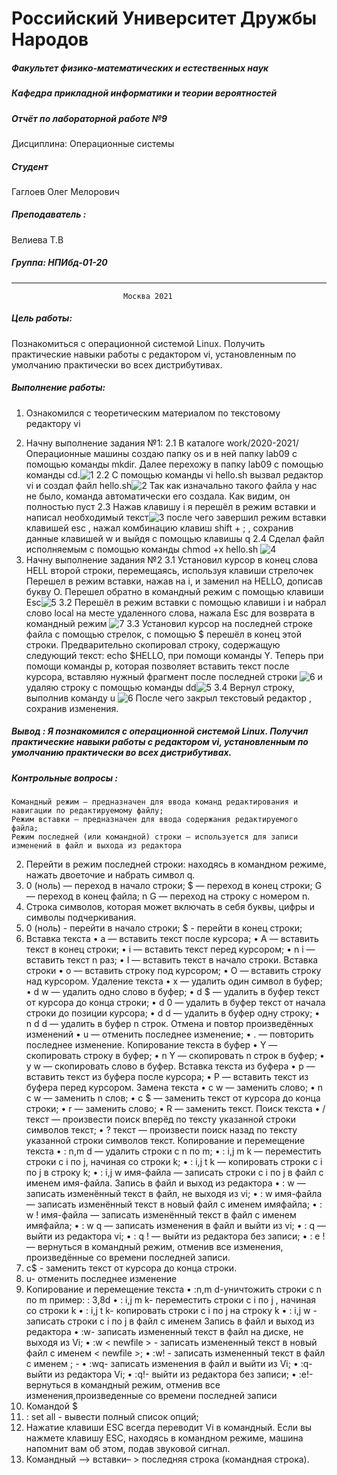 # Российский Университет Дружбы Народов

##### Факультет физико-математических и естественных наук

##### Кафедра прикладной информатики и теории вероятностей

##### Отчёт по лабораторной работе №9

Дисциплина: Операционные системы
 
##### Студент 
Гаглоев Олег Мелорович

##### Преподаватель :

Велиева Т.В

##### Группа: НПИбд-01-20

____ 
                             Москва 2021

##### Цель работы:
Познакомиться с операционной системой Linux. Получить практические навыки работы с редактором vi, установленным по умолчанию практически во всех дистрибутивах.

##### Выполнение работы:

1. Ознакомился с теоретическим материалом по текстовому редактору vi

2) Начну выполнение задания №1:
   2.1 В каталоге work/2020-2021/Операционные машины создаю папку os и в ней папку lab09 с помощью команды mkdir. Далее перехожу в папку lab09 с помощью команды cd.![1](https://i.imgur.com/Rk5Gx13.png)
   2.2 С помощью команды vi hello.sh вызвал редактор vi и создал файл hello.sh![2](https://i.imgur.com/e1uFwhL.png) Так как изначально такого файла у нас не было, команда автоматически его создала. Как видим, он полностью пуст
   2.3 Нажав клавишу i я перешёл в режим вставки и написал необходимый текст![3](https://i.imgur.com/4kZNrBY.png) после чего завершил режим вставки клавишей esc , нажал комбинацию клавиш shift + ; , сохранив данные клавишей w и выйдя с помощью клавишы q 
   2.4 Cделал файл исполняемым с помощью команды chmod +x hello.sh  ![4](https://i.imgur.com/gwpdWGA.png)
3) Начну выполнение задания №2
 3.1 Установил курсор в конец слова HELL второй строки, перемещаясь, используя клавиши стрелочек
 Перешел в режим вставки, нажав на i, и заменил на HELLO, дописав букву О. Перешел обратно в командный режим с помощью клавиши Esc![5](https://i.imgur.com/SjUdOQd.png)
 3.2 Перешёл в режим вставки с помощью клавиши i и набрал слово local на месте удаленного слова, нажала Esc для возврата в командный режим ![7](https://i.imgur.com/uSvtcW2.png)
 3.3 Установил курсор на последней строке файла с помощью стрелок, с помощью $ перешёл в конец этой строки. Предварительно скопировал строку, содержащую следующий текст: echo $HELLO, при помощи команды Y. Теперь при помощи команды p, которая позволяет вставить текст после курсора, вставляю нужный фрагмент после последней строки 
 ![6](https://i.imgur.com/EMlZh6G.png)
 и удаляю строку с помощью команды dd![5](https://i.imgur.com/xZGWxyD.png)
 3.4 Вернул строку, выполнив команду u ![6](https://i.imgur.com/X0pXUL6.png)
 После чего закрыл текстовый редактор , сохранив изменения.

 ##### Вывод : Я познакомился с операционной системой Linux. Получил практические навыки работы с редактором vi, установленным по умолчанию практически во всех дистрибутивах.

 ##### Контрольные вопросы : 
	Командный режим — предназначен для ввода команд редактирования и навигации по редактируемому файлу;
	Режим вставки — предназначен для ввода содержания редактируемого файла;
	Режим последней (или командной) строки — используется для записи изменений в файл и выхода из редактора
2.	Перейти в режим последней строки: находясь в командном режиме, нажать двоеточие и набрать символ q.
3.	0 (ноль) — переход в начало строки;
$ — переход в конец строки;
G — переход в конец файла;
n G — переход на строку с номером n.
4.	Строка символов, которая может включать в себя буквы, цифры и символы подчеркивания.
5.	0 (ноль) - перейти в начало строки; $ - перейти в конец строки;
6.	Вставка текста
•	а — вставить текст после курсора;
•	А — вставить текст в конец строки;
•	i — вставить текст перед курсором;
•	n i — вставить текст n раз;
•	I — вставить текст в начало строки.
Вставка строки
•	о — вставить строку под курсором;
•	О — вставить строку над курсором.
Удаление текста
•	x — удалить один символ в буфер;
•	d w — удалить одно слово в буфер;
•	d $ — удалить в буфер текст от курсора до конца строки;
•	d 0 — удалить в буфер текст от начала строки до позиции курсора;
•	d d — удалить в буфер одну строку;
•	n d d — удалить в буфер n строк.
Отмена и повтор произведённых изменений
•	u — отменить последнее изменение;
•	. — повторить последнее изменение.
Копирование текста в буфер
•	Y — скопировать строку в буфер;
•	n Y — скопировать n строк в буфер;
•	y w — скопировать слово в буфер.
Вставка текста из буфера
•	p — вставить текст из буфера после курсора;
•	P — вставить текст из буфера перед курсором.
Замена текста
•	c w — заменить слово;
•	n c w — заменить n слов;
•	c $ — заменить текст от курсора до конца строки;
•	r — заменить слово;
•	R — заменить текст.
Поиск текста
•	/ текст — произвести поиск вперёд по тексту указанной строки символов текст;
•	? текст — произвести поиск назад по тексту указанной строки символов текст.
Копирование и перемещение текста
•	: n,m d — удалить строки с n по m;
•	: i,j m k — переместить строки с i по j, начиная со строки k;
•	: i,j t k — копировать строки с i по j в строку k;
•	: i,j w имя-файла — записать строки с i по j в файл с именем имя-файла.
Запись в файл и выход из редактора
•	: w — записать изменённый текст в файл, не выходя из vi;
•	: w имя-файла — записать изменённый текст в новый файл с именем имяфайла;
•	: w ! имя-файла — записать изменённый текст в файл с именем имяфайла;
•	: w q — записать изменения в файл и выйти из vi;
•	: q — выйти из редактора vi;
•	: q ! — выйти из редактора без записи;
•	: e ! — вернуться в командный режим, отменив все изменения, произведённые со времени последней записи.
7.	c$ - заменить текст от курсора до конца строки.
8.	u- отменить последнее изменение
9.	Kопирование и перемещение текста
•	:n,m d-уничтожить строки с n по m
 	пример: : 3,8d
•	: i,j m k- переместить строки с i по j , начиная со строки k
•	: i,j t k- копировать строки с i по j на строку k
•	: i,j w - записать строки с i по j в файл с именем 
Запись в файл и выход из редактора
•	:w- записать измененный текст в файл на диске, не выходя из Vi;
•	:w < newfile > - записать измененный текст в новый файл с именем < newfile >;
•	:w! - записать измененный текст в файл с именем ; -
•	:wq- записать изменения в файл и выйти из Vi;
•	:q- выйти из редактора Vi;
•	:q!- выйти из редактора без записи;
•	:e!- вернуться в командный режим, отменив все изменения,произведенные со времени последней записи
10.	Командой $
11.	: set all - вывести полный список опций;
12.	Нажатие клавиши ESC всегда переводит Vi в командный. Если вы нажмете клавишу ESC, находясь в командном режиме, машина напомнит вам об этом, подав звуковой сигнал.
13.	Командный –> вставки– > последняя строка (командная строка).
